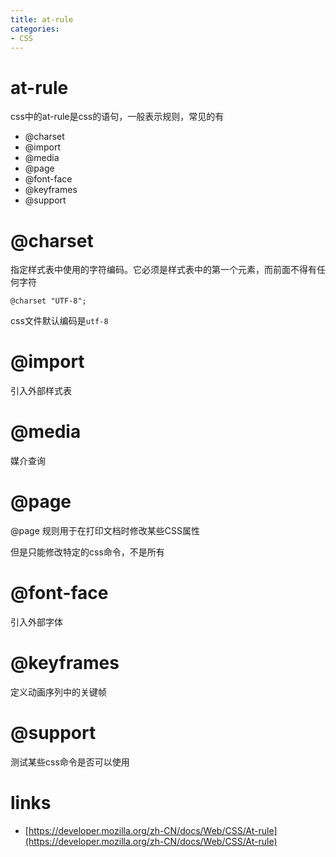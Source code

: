 ```yaml
---
title: at-rule
categories: 
- CSS
---
```


# at-rule

css中的at-rule是css的语句，一般表示规则，常见的有


- @charset
- @import
- @media
- @page
- @font-face
- @keyframes
- @support


# @charset
指定样式表中使用的字符编码。它必须是样式表中的第一个元素，而前面不得有任何字符

```
@charset "UTF-8";
```
css文件默认编码是`utf-8`

# @import
引入外部样式表

# @media
媒介查询
# @page
@page 规则用于在打印文档时修改某些CSS属性

但是只能修改特定的css命令，不是所有

# @font-face
引入外部字体
# @keyframes
定义动画序列中的关键帧
# @support
测试某些css命令是否可以使用




# links
- [https://developer.mozilla.org/zh-CN/docs/Web/CSS/At-rule](https://developer.mozilla.org/zh-CN/docs/Web/CSS/At-rule)